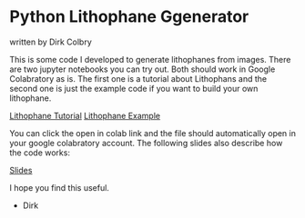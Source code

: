 # Python Lithophane Ggenerator

written by Dirk Colbry

This is some code I developed to generate lithophanes from images.  There are two jupyter notebooks you can try out. Both should work in Google Colabratory as is.  The first one is a tutorial about Lithophans and the second one is just the example code if you want to build your own lithophane.

[Lithophane Tutorial](./Lithophane_Tutorial.ipynb)
[Lithophane Example](./Lithophane_Example.ipynb)

You can click the open in colab link and the file should automatically open in your google colabratory account.  The following slides also describe how the code works:

[Slides](https://docs.google.com/presentation/d/1s_8gcGfFDEHnqS7U-TkC4xp9T49fblb2_EWRpsd-v_I/edit#slide=id.g7dc542caec_0_10)

I hope you find this useful.

- Dirk
